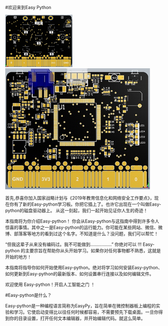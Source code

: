 #欢迎来到Easy Python

![](https://raw.githubusercontent.com/Honor-D/EasyPython/master/img/xinpian1.png)  ![](https://raw.githubusercontent.com/Honor-D/EasyPython/master/img/xinpian2.png)

首先,恭喜你加入国家战略计划与《2019年教育信息化和网络安全工作要点》，现在你有了新的Easy-python学习板。你把它插上了。也许它出现在一个叫做Easy-python的磁盘驱动器上。
从这一刻起，我们一起开始见证你人生的奇迹！

本指南将为你介绍Easy-python！
你会从Easy-python与这指南中得到许多令人惊喜的事情。其中之一是Easy-python的运行能力。你可能在某些网站、微信、微博、部落客等地方的看到过这个名字。不知道是什么？没问题，我们可以帮忙！

“但我这辈子从来没有编码过。我不可能做到……………..”
你绝对可以 !!! Easy-python 的主要宗旨在帮助你从头开始学习。如果你对任何事物都不熟悉，这就是开始的地方！

本指南将指导你如何开始使用Easy-python。绝对将学习如何安装Easy-python、如何更新到Easy-python的最新版本、如何设置串行连接以及如何编辑文件。

欢迎使用 Easy-python！开启人工智能之门 ！




#Easy-python是什么？

Easy-python是一种编程语言简称为EasyPy，旨在简单在微控制器板上编程的实验和学习。它使启动变得比以往任何时候都容易，不需要预先下载桌面。一旦你得到你的目录设置，打开任何文本编辑器，并开始编辑代码。就这么简单。

